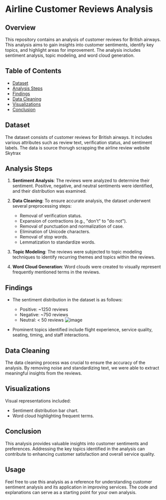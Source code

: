 # Airline Customer Reviews Analysis

## Overview

This repository contains an analysis of customer reviews for British airways. This analysis aims to gain insights into customer sentiments, identify key topics, and highlight areas for improvement. The analysis includes sentiment analysis, topic modeling, and word cloud generation.

## Table of Contents

- [Dataset](#dataset)
- [Analysis Steps](#analysis-steps)
- [Findings](#findings)
- [Data Cleaning](#data-cleaning)
- [Visualizations](#visualizations)
- [Conclusion](#conclusion)

## Dataset

The dataset consists of customer reviews for British airways. It includes various attributes such as review text, verification status, and sentiment labels. The data is source thorugh scrapping the airline review website Skytrax

## Analysis Steps

1. **Sentiment Analysis**: The reviews were analyzed to determine their sentiment. Positive, negative, and neutral sentiments were identified, and their distribution was examined.

2. **Data Cleaning**: To ensure accurate analysis, the dataset underwent several preprocessing steps:
   - Removal of verification status.
   - Expansion of contractions (e.g., "don't" to "do not").
   - Removal of punctuation and normalization of case.
   - Elimination of Unicode characters.
   - Removal of stop words.
   - Lemmatization to standardize words.

3. **Topic Modeling**: The reviews were subjected to topic modeling techniques to identify recurring themes and topics within the reviews.

4. **Word Cloud Generation**: Word clouds were created to visually represent frequently mentioned terms in the reviews.

## Findings

- The sentiment distribution in the dataset is as follows:
  - Positive: ~1250 reviews
  - Negative: ~750 reviews
  - Neutral: < 50 reviews
![image](https://github.com/Mwangi-Gichuki/BATextAnalysis/assets/64706339/25cc3b52-9ac7-4601-b70f-130fa76e6ad9)

- Prominent topics identified include flight experience, service quality, seating, timing, and staff interactions.

## Data Cleaning

The data cleaning process was crucial to ensure the accuracy of the analysis. By removing noise and standardizing text, we were able to extract meaningful insights from the reviews.

## Visualizations

Visual representations included:
- Sentiment distribution bar chart.
- Word cloud highlighting frequent terms.

## Conclusion

This analysis provides valuable insights into customer sentiments and preferences. Addressing the key topics identified in the analysis can contribute to enhancing customer satisfaction and overall service quality.

## Usage

Feel free to use this analysis as a reference for understanding customer sentiment analysis and its application in improving services. The code and explanations can serve as a starting point for your own analysis.
